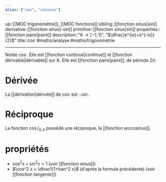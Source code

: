 ```yaml
---
alias: ["cos", "cosinus"]
---
```

up::[[MOC trigonométrie]], [[MOC fonctions]]
sibling::[[fonction sinus|sin]]
derivative::[[fonction sinus|-sin]]
primitive::[[fonction sinus|sin]]
properties::[[fonction paire|paire]]
description::"$\mathbb{R} \to [-1;1]$", "$\dfrac{e^{ix}+e^{-ix}}{2}$"
title::$\cos$
#maths/analyse #maths/trigonométrie

----

Notée $\cos$.
Elle est [[fonction continue|continue]] et [[fonction dérivable|dérivable]] sur $\mathbb{R}$.
Elle est [[fonction paire|paire]], de période $2\pi$.

# Dérivée
La [[dérivation|dérivée]] de $\cos$ est $-\sin$.

# Réciproque
La fonction $\cos/_{0;\pi}$ possède une réciproque, la [[fonction arccosinus]].

# propriétés
 - $\cos^2 x + \sin^2 x = 1$ (voir [[fonction sinus]])
 - $\cos^2 x = \dfrac1{1+\tan^2 x}$ (d'après la formule précédente) (voir [[fonction tangente]])
